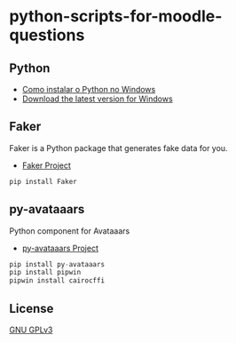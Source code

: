 # python-scripts-for-moodle-questions
## Python
* [Como instalar o Python no Windows](https://youtu.be/t42AXbpQfag)
* [Download the latest version for Windows](https://www.python.org/downloads/)

## Faker
Faker is a Python package that generates fake data for you.
* [Faker Project](https://pypi.org/project/Faker/)

```python
pip install Faker
```

## py-avataaars
Python component for Avataaars
* [py-avataaars Project](https://pypi.org/project/py-avataaars/)

```python
pip install py-avataaars
pip install pipwin
pipwin install cairocffi
```


## License
[GNU GPLv3](https://choosealicense.com/licenses/gpl-3.0/)
